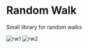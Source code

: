 # Random Walk
Small library for random walks

![rw1](http://i.imgur.com/7vtEUKT.png) ![rw2](http://imgur.com/jY3bPX8)

